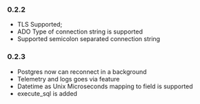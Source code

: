 ### 0.2.2
* TLS Supported;
* ADO Type of connection string is supported
* Supported semicolon separated connection string

### 0.2.3
* Postgres now can reconnect in a background
* Telemetry and logs goes via feature
* Datetime as Unix Microseconds mapping to field is supported
* execute_sql is added